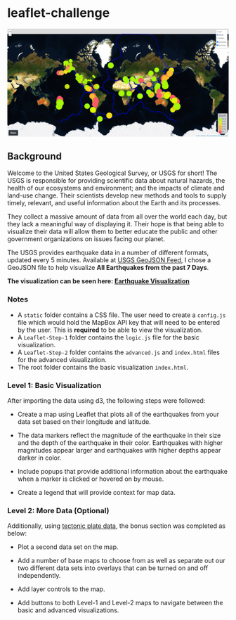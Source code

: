 # leaflet-challenge

![Earthquake-Visualization](static/img/screenshot.png)

## Background

Welcome to the United States Geological Survey, or USGS for short! The USGS is responsible for providing scientific data about natural hazards, the health of our ecosystems and environment; and the impacts of climate and land-use change. Their scientists develop new methods and tools to supply timely, relevant, and useful information about the Earth and its processes.

They collect a massive amount of data from all over the world each day, but they lack a meaningful way of displaying it. Their hope is that being able to visualize their data will allow them to better educate the public and other government organizations on issues facing our planet.

The USGS provides earthquake data in a number of different formats, updated every 5 minutes. Available at [USGS GeoJSON Feed](http://earthquake.usgs.gov/earthquakes/feed/v1.0/geojson.php), I chose a GeoJSON file to help  visualize **All Earthquakes from the past 7 Days**.

**The visualization can be seen here: [Earthquake Visualization](https://mirahmed07.github.io/leaflet-challenge/)**

### Notes
* A `static` folder contains a CSS file. The user need to create a `config.js` file which would hold the MapBox API key that will need to be entered by the user. This is **required** to be able to view the visualization.
* A `Leaflet-Step-1` folder contains the `logic.js` file for the basic visualization.
* A `Leaflet-Step-2` folder contains the `advanced.js` and `index.html` files for the advanced visualization.
* The root folder contains the basic visualization `index.html`.

### Level 1: Basic Visualization

After importing the data using d3, the following steps were followed:

* Create a map using Leaflet that plots all of the earthquakes from your data set based on their longitude and latitude.

* The data markers reflect the magnitude of the earthquake in their size and the depth of the earthquake in their color. Earthquakes with higher magnitudes appear larger and earthquakes with higher depths appear darker in color.

* Include popups that provide additional information about the earthquake when a marker is clicked or hovered on by mouse.

* Create a legend that will provide context for map data.

### Level 2: More Data (Optional)

Additionally, using [tectonic plate data](https://github.com/fraxen/tectonicplates), the bonus section was completed as below:

* Plot a second data set on the map.

* Add a number of base maps to choose from as well as separate out our two different data sets into overlays that can be turned on and off independently.

* Add layer controls to the map.

* Add buttons to both Level-1 and Level-2 maps to navigate between the basic and advanced visualizations.
